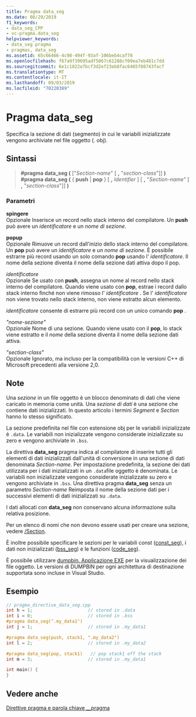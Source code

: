 ```yaml
---
title: Pragma data_seg
ms.date: 08/29/2019
f1_keywords:
- data_seg_CPP
- vc-pragma.data_seg
helpviewer_keywords:
- data_seg pragma
- pragmas, data_seg
ms.assetid: 65c66466-4c98-494f-93af-106beb4caf78
ms.openlocfilehash: f67a9f39695adf5067c61288cf09ea7eb481c7dd
ms.sourcegitcommit: 6e1c1822e7bcf3d2ef23eb8fac6465f88743facf
ms.translationtype: MT
ms.contentlocale: it-IT
ms.lasthandoff: 09/03/2019
ms.locfileid: "70220389"
---
```

# <a name="data_seg-pragma"></a>Pragma data_seg

Specifica la sezione di dati (segmento) in cui le variabili inizializzate vengono archiviate nel file oggetto (. obj).

## <a name="syntax"></a>Sintassi

> **#pragma data_seg (** ["*Section-name*" [ **,** "*section-class*"]] **)** \
> **#pragma data_seg (** { **push** | **pop** } [ **,** *Identifier* ] [ **,** "*Section-name*" [ **,** "*section-class*"]] **)**

### <a name="parameters"></a>Parametri

**spingere**\
Opzionale Inserisce un record nello stack interno del compilatore. Un **push** può avere un *identificatore* e un *nome di sezione*.

**popup**\
Opzionale Rimuove un record dall'inizio dello stack interno del compilatore. Un **pop** può avere un *identificatore* e un *nome di sezione*. È possibile estrarre più record usando un solo comando **pop** usando l' *identificatore*. Il nome della sezione diventa il nome della sezione dati attiva dopo il pop.

*identificatore*\
Opzionale Se usato con **push**, assegna un nome al record nello stack interno del compilatore. Quando viene usato con **pop**, estrae i record dallo stack interno finché non viene rimosso l' *identificatore* . Se l' *identificatore* non viene trovato nello stack interno, non viene estratto alcun elemento.

*identificatore* consente di estrarre più record con un unico comando **pop** .

*"nome-sezione"* \
Opzionale Nome di una sezione. Quando viene usato con il **pop**, lo stack viene estratto e il *nome* della sezione diventa il nome della sezione dati attiva.

*"section-class"* \
Opzionale Ignorato, ma incluso per la compatibilità con le versioni C++ di Microsoft precedenti alla versione 2,0.

## <a name="remarks"></a>Note

Una *sezione* in un file oggetto è un blocco denominato di dati che viene caricato in memoria come unità. Una *sezione di dati* è una sezione che contiene dati inizializzati. In questo articolo i termini *Segment* e *Section* hanno lo stesso significato.

La sezione predefinita nel file con estensione obj per le variabili inizializzate è `.data`. Le variabili non inizializzate vengono considerate inizializzate su zero e vengono archiviate in `.bss`.

La direttiva **data_seg** pragma indica al compilatore di inserire tutti gli elementi di dati inizializzati dall'unità di conversione in una sezione di dati denominata *Section-name*. Per impostazione predefinita, la sezione dei dati utilizzata per i dati inizializzati in un `.data`file oggetto è denominata. Le variabili non inizializzate vengono considerate inizializzate su zero e vengono archiviate in `.bss`. Una direttiva pragma **data_seg** senza un parametro *Section-name* Reimposta il nome della sezione dati per i successivi elementi di dati inizializzati su `.data`.

I dati allocati con **data_seg** non conservano alcuna informazione sulla relativa posizione.

Per un elenco di nomi che non devono essere usati per creare una sezione, vedere [/Section](../build/reference/section-specify-section-attributes.md).

È inoltre possibile specificare le sezioni per le variabili const ([const_seg](../preprocessor/const-seg.md)), i dati non inizializzati ([bss_seg](../preprocessor/bss-seg.md)) e le funzioni ([code_seg](../preprocessor/code-seg.md)).

È possibile utilizzare [dumpbin. Applicazione EXE](../build/reference/dumpbin-command-line.md) per la visualizzazione dei file oggetto. Le versioni di DUMPBIN per ogni architettura di destinazione supportata sono incluse in Visual Studio.

## <a name="example"></a>Esempio

```cpp
// pragma_directive_data_seg.cpp
int h = 1;                     // stored in .data
int i = 0;                     // stored in .bss
#pragma data_seg(".my_data1")
int j = 1;                     // stored in .my_data1

#pragma data_seg(push, stack1, ".my_data2")
int l = 2;                     // stored in .my_data2

#pragma data_seg(pop, stack1)   // pop stack1 off the stack
int m = 3;                     // stored in .my_data1

int main() {
}
```

## <a name="see-also"></a>Vedere anche

[Direttive pragma e parola chiave __pragma](../preprocessor/pragma-directives-and-the-pragma-keyword.md)
